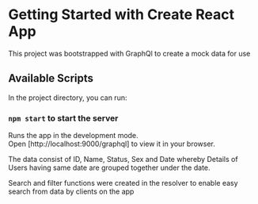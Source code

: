 # Getting Started with Create React App

This project was bootstrapped with GraphQl to create a mock data for use

## Available Scripts

In the project directory, you can run:

### `npm start` to start the server

Runs the app in the development mode.\
Open [http://localhost:9000/graphql] to view it in your browser.

The data consist of ID, Name, Status, Sex and Date whereby Details of Users having same date are grouped together under the date.

Search and filter functions were created in the resolver to enable easy search from data by clients on the app

